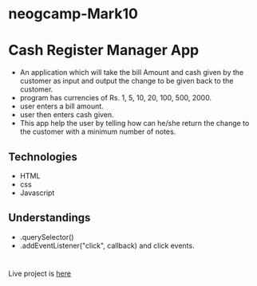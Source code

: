 # neogcamp-Mark10
# Cash Register Manager App
- An application which will take the bill Amount and cash given by the customer as input and output the change to be given back to the customer.
- program has currencies of Rs. 1, 5, 10, 20, 100, 500, 2000.
- user enters a bill amount.
- user then enters cash given.
- This app help the user by telling how can he/she return the change to the customer with a minimum number of notes.

## Technologies
- HTML
- css 
- Javascript

## Understandings
- .querySelector()
- .addEventListener("click", callback) and click events.


#

Live project is [here](neog-camp-mark10.netlify.app)